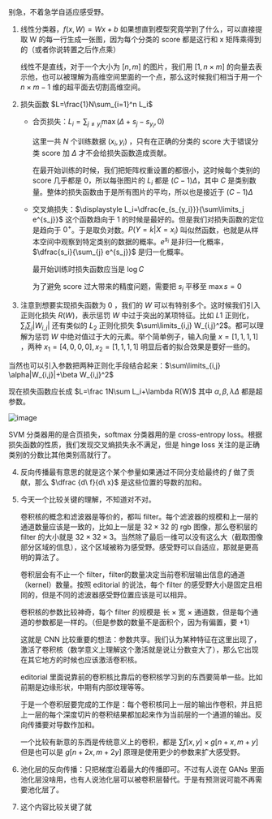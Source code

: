 别急，不着急学自适应感受野。

1. 线性分类器，$f(x,W)=Wx+b$ 如果想直到模型究竟学到了什么，可以直接提取 W 的每一行生成一张图，因为每个分类的 score 都是这行和 x 矩阵乘得到的（或者你说转置之后作点乘）

	线性不是直线，对于一个大小为 $[n,m]$ 的图片，我们用 $[1,n\times m]$ 的向量去表示他，也可以被理解为高维空间里面的一个点，那么这时候我们相当于用一个 $n\times m-1$ 维的超平面去切割高维空间。

2. 损失函数 $L=\frac{1}N\sum_{i=1}^n L_i$ 
	
	- 合页损失：$L_i=\sum_{j\neq y_i} \max(\Delta+s_j-s_{y_i},0)$

		这里一共 $N$ 个训练数据 $(x_i,y_i)$ ，只有在正确的分类的 score 大于错误分类 score 加 $\Delta$ 才不会给损失函数造成贡献。

		在最开始训练的时候，我们把矩阵权重设置的都很小，这时候每个类别的 score 几乎都是 0，所以每张图片的 $L_i$ 都是 $(C-1)\Delta$，其中 $C$ 是类别数量。整体的损失函数由于是所有图片的平均，所以也是接近于 $(C-1)\Delta$
	
	- 交叉熵损失：$\displaystyle L_i=\dfrac{e_{s_{y_i}}}{\sum\limits_j e^{s_j}}$ 这个函数趋向于 $1$ 的时候是最好的。但是我们对损失函数的定位是趋向于 $0^{+}$。于是取负对数。$P(Y=k|X=x_i)$ 叫似然函数，也就是从样本空间中观察到特定类别的数据的概率。$e^{s_i}$ 是非归一化概率，$\dfrac{s_i}{\sum_{j} e^{s_j}}$ 是归一化概率。
		
		最开始训练时损失函数应当是 $\log C$
		
		为了避免 score 过大带来的精度问题，需要把 $s_i$ 平移至 $\max s =0$
		
3. 注意到想要实现损失函数为 $0$ ，我们的 $W$ 可以有特别多个。这时候我们引入正则化损失 $R(W)$，表示惩罚 $W$ 中过于突出的某项特征。比如 $L1$ 正则化，$\displaystyle\sum_i\sum_j |W_{i,j}|$ 还有类似的 $L_2$ 正则化损失 $\sum\limits_{i,j} W_{i,j}^2$。都可以理解为惩罚 $W$ 中绝对值过于大的元素。举个简单例子，输入向量 $x=[1,1,1,1]$ ，两种 $x_1=[4,0,0,0],x_2=[1,1,1,1]$ 明显后者的拟合效果是要好一些的。

当然也可以引入参数把两种正则化手段结合起来：$\sum\limits_{i,j} \alpha|W_{i,j}|+\beta W_{i,j}^2$

现在损失函数应长成 $L=\frac 1N\sum L_i+\lambda R(W)$ 其中 $\alpha,\beta,\lambda\Delta$ 都是超参数。

![image](https://img2023.cnblogs.com/blog/1797571/202309/1797571-20230912084511615-206167086.png)

SVM 分类器用的是合页损失，softmax 分类器用的是 cross-entropy loss。根据损失函数的性质，我们发现交叉熵损失永不满足，但是 hinge loss 关注的是正确类别的分数比其他类别高就行了。

4. 反向传播最有意思的就是这个某个参量如果通过不同分支给最终的 $f$ 做了贡献，那么 $\dfrac {d\ f}{d\ x}$ 是这些位置的导数的加和。

5. 今天一个比较关键的理解，不知道对不对。
	
	卷积核的概念和滤波器是等价的，都叫 filter。每个滤波器的规模和上一层的通道数量应该是一致的，比如上一层是 $32\times 32$ 的 rgb 图像，那么卷积层的 filter 的大小就是 $32\times 32\times 3$。当然除了最后一维可以没有这么大（截取图像部分区域的信息），这个区域被称为感受野。感受野可以自适应，那就是更高明的算法了。
	
	卷积层会有不止一个 filter，filter的数量决定当前卷积层输出信息的通道（kernel）数量。按照 editorial 的说法，每个 filter 的感受野大小是固定且相同的，但是不同的滤波器感受野位置应该是可以相异。
	
	卷积核的参数比较神奇，每个 filter 的规模是 长 × 宽 × 通道数，但是每个通道的参数都是一样的。（但是参数的数量不是面积个，因为有偏置，要 $+1$）
	
	这就是 CNN 比较重要的想法：参数共享。我们认为某种特征在这里出现了，激活了卷积核（数学意义上理解这个激活就是说让分数变大了），那么它出现在其它地方的时候也应该激活卷积核。
	
	editorial 里面说靠前的卷积核比靠后的卷积核学习到的东西要简单一些。比如前期是边缘形状，中期有内部纹理等等。
	
	于是一个卷积层要完成的工作是：每个卷积核同上一层的输出作卷积，并且把上一层的每个深度切片的卷积结果都加起来作为当前层的一个通道的输出。反向传播要对导数作加和。
	
	一个比较有新意的东西是传统意义上的卷积，都是 $\sum f[x,y]\times g[n+x,m+y]$ 但是也可以是 $g[n+2x,m+2y]$ 原理是使用更少的参数来扩大感受野。
	
6. 池化层的反向传播：只把梯度沿着最大的传播即可。不过有人说在 GANs 里面池化层没啥用，也有人说池化层可以被卷积层替代。于是有预测说可能不再需要池化层了。

7. 这个内容比较关键了就